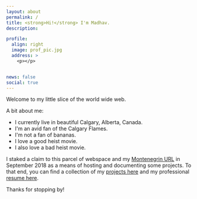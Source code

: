 ```yaml
---
layout: about
permalink: /
title: <strong>Hi!</strong> I'm Madhav.
description: 

profile:
  align: right
  image: prof_pic.jpg
  address: >
    <p></p>


news: false
social: true
---
```


Welcome to my little slice of the world wide web. 

A bit about me:

+ I currently live in beautiful Calgary, Alberta, Canada.
+ I'm an avid fan of the Calgary Flames.
+ I'm not a fan of bananas.
+ I love a good heist movie.
+ I also love a bad heist movie.

I staked a claim to this parcel of webspace and my [Montenegrin URL](https://en.wikipedia.org/wiki/.me) in September 2018 as a means of hosting and documenting some projects. To that end, you can find a collection of my [projects here](projects/) and my professional [resume here](resume/).



Thanks for stopping by!

